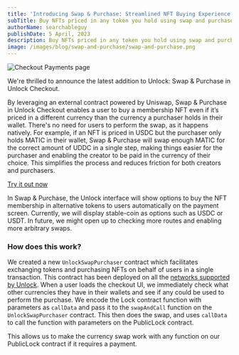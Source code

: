 ```yaml
---
title: 'Introducing Swap & Purchase: Streamlined NFT Buying Experience in Unlock Checkout'
subTitle: Buy NFTs priced in any token you hold using swap and purchase
authorName: searchableguy
publishDate: 5 April, 2023
description: Buy NFTs priced in any token you hold using swap and purchase
image: /images/blog/swap-and-purchase/swap-and-purchase.png
---
```


![Checkout Payments page](/images/blog/swap-and-purchase/swap-and-purchase.png)

We're thrilled to announce the latest addition to Unlock: Swap & Purchase in Unlock Checkout.

By leveraging an external contract powered by Uniswap, Swap & Purchase in Unlock Checkout enables a user to buy a membership NFT even if it’s priced in a different currency than the currency a purchaser holds in their wallet. There's no need for users to perform the swap, as it happens natively. For example, if an NFT is priced in USDC but the purchaser only holds MATIC in their wallet, Swap & Purchase will swap enough MATIC for the correct amount of UDDC in a single step, making things easier for the purchaser and enabling the creator to be paid in the currency of their choice. This simplifies the process and reduces friction for both creators and purchasers.

[Try it out now](https://app.unlock-protocol.com/checkout?id=bb4a2ae0-2fca-4bdf-bd40-f0c41cde2510)

In Swap & Purchase, the Unlock interface will show options to buy the NFT membership in alternative tokens to users automatically on the payment screen. Currently, we will display stable-coin as options such as USDC or USDT. In future, we might open up to checking more routes and enabling more arbitrary swaps.

### How does this work?

We created a new `UnlockSwapPurchaser` contract which facilitates exchanging tokens and purchasing NFTs on behalf of users in a single transaction. This contract has been deployed on all the [networks supported by Unlock](https://docs.unlock-protocol.com/core-protocol/unlock/networks). When a user loads the checkout UI, we immediately check what other currencies they have in their wallets and see if any could be used to perform the purchase. We encode the Lock contract function with parameters as `callData` and pass it to the `swapAndCall` function on the `UnlockSwapPurchaser` contract. This then does the swap, and uses `callData` to call the function with parameters on the PublicLock contract.

This allows us to make the currency swap work with any function on our PublicLock contract if it requires a payment.
